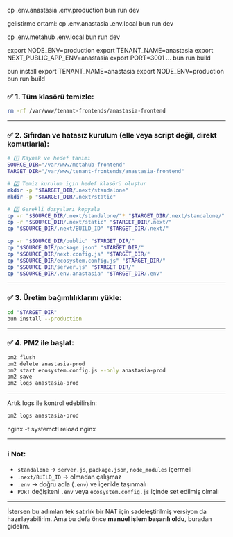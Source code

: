  

cp .env.anastasia .env.production
bun run dev


gelistirme ortami: 
cp .env.anastasia .env.local
bun run dev


cp .env.metahub .env.local
bun run dev



export NODE_ENV=production
export TENANT_NAME=anastasia
export NEXT_PUBLIC_APP_ENV=anastasia
export PORT=3001
...
bun run build


bun install
export TENANT_NAME=anastasia
export NODE_ENV=production
bun run build




### ✅ 1. Tüm klasörü temizle:

```bash
rm -rf /var/www/tenant-frontends/anastasia-frontend
```

---

### ✅ 2. Sıfırdan ve hatasız kurulum (elle veya script değil, direkt komutlarla):

```bash
# 1️⃣ Kaynak ve hedef tanımı
SOURCE_DIR="/var/www/metahub-frontend"
TARGET_DIR="/var/www/tenant-frontends/anastasia-frontend"

# 2️⃣ Temiz kurulum için hedef klasörü oluştur
mkdir -p "$TARGET_DIR/.next/standalone"
mkdir -p "$TARGET_DIR/.next/static"

# 3️⃣ Gerekli dosyaları kopyala
cp -r "$SOURCE_DIR/.next/standalone/"* "$TARGET_DIR/.next/standalone/"
cp -r "$SOURCE_DIR/.next/static" "$TARGET_DIR/.next/"
cp "$SOURCE_DIR/.next/BUILD_ID" "$TARGET_DIR/.next/"

cp -r "$SOURCE_DIR/public" "$TARGET_DIR/"
cp "$SOURCE_DIR/package.json" "$TARGET_DIR/"
cp "$SOURCE_DIR/next.config.js" "$TARGET_DIR/"
cp "$SOURCE_DIR/ecosystem.config.js" "$TARGET_DIR/"
cp "$SOURCE_DIR/server.js" "$TARGET_DIR/"
cp "$SOURCE_DIR/.env.anastasia" "$TARGET_DIR/.env"
```

---

### ✅ 3. Üretim bağımlılıklarını yükle:

```bash
cd "$TARGET_DIR"
bun install --production
```

---

### ✅ 4. PM2 ile başlat:

```bash
pm2 flush
pm2 delete anastasia-prod
pm2 start ecosystem.config.js --only anastasia-prod
pm2 save
pm2 logs anastasia-prod

```

---

Artık logs ile kontrol edebilirsin:

```bash
pm2 logs anastasia-prod
```

nginx -t
systemctl reload nginx


---

### ℹ️ Not:

* `standalone` → `server.js`, `package.json`, `node_modules` içermeli
* `.next/BUILD_ID` → olmadan çalışmaz
* `.env` → doğru adla (`.env`) ve içerikle taşınmalı
* `PORT` değişkeni `.env` veya `ecosystem.config.js` içinde set edilmiş olmalı

---

İstersen bu adımları tek satırlık bir NAT için sadeleştirilmiş versiyon da hazırlayabilirim. Ama bu defa önce **manuel işlem başarılı oldu**, buradan gidelim.
